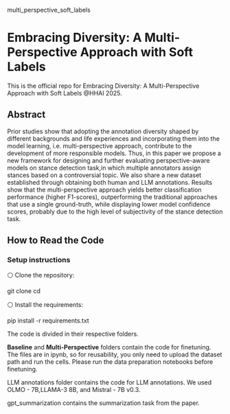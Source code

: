 multi_perspective_soft_labels

# Embracing Diversity: A Multi-Perspective Approach with Soft Labels

This is the official repo for Embracing Diversity: A Multi-Perspective Approach with Soft Labels @HHAI 2025.

## Abstract

Prior studies show that adopting the annotation diversity shaped by different backgrounds and life experiences and incorporating them into the model learning, i.e. multi-perspective approach, contribute to the development of more responsible models. Thus, in this paper we propose a new framework for designing and further evaluating perspective-aware models on stance detection task,in which multiple annotators assign stances based on a controversial topic. We also share a new dataset established through obtaining both human and LLM annotations. Results show that the multi-perspective approach yields better classification performance (higher F1-scores), outperforming the traditional approaches that use a single ground-truth, while displaying lower model confidence scores, probably due to the high level of subjectivity of the stance detection task.

## How to Read the Code

### Setup instructions
⚪ Clone the repository:

git clone <repository-link>
cd <repository-directory> 

⚪ Install the requirements:

pip install -r requirements.txt


The code is divided in their respective folders.

**Baseline** and **Multi-Perspective** folders contain the code for finetuning. The files are in ipynb, so for reusability, you only need to upload the dataset path and run the cells. Please run the data preparation notebooks before finetuning.

LLM annotations folder contains the code for LLM annotations. We used OLMO - 7B,LLAMA-3 8B, and Mistral - 7B v0.3.

gpt_summarization contains the summarization task from the paper.
